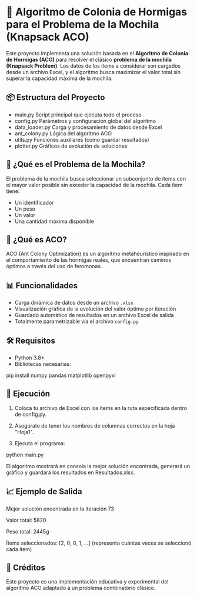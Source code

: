 # 🐜 Algoritmo de Colonia de Hormigas para el Problema de la Mochila (Knapsack ACO)

Este proyecto implementa una solución basada en el **Algoritmo de Colonia de Hormigas (ACO)** para resolver el clásico **problema de la mochila (Knapsack Problem)**. Los datos de los ítems a considerar son cargados desde un archivo Excel, y el algoritmo busca maximizar el valor total sin superar la capacidad máxima de la mochila.

## 📦 Estructura del Proyecto

- main.py               Script principal que ejecuta todo el proceso
- config.py             Parámetros y configuración global del algoritmo
- data_loader.py        Carga y procesamiento de datos desde Excel
- ant_colony.py         Lógica del algoritmo ACO
- utils.py              Funciones auxiliares (como guardar resultados)
- plotter.py            Gráficos de evolución de soluciones

## 🧠 ¿Qué es el Problema de la Mochila?

El problema de la mochila busca seleccionar un subconjunto de ítems con el mayor valor posible sin exceder la capacidad de la mochila. Cada ítem tiene:
- Un identificador
- Un peso
- Un valor
- Una cantidad máxima disponible

## 🐜 ¿Qué es ACO?

ACO (Ant Colony Optimization) es un algoritmo metaheurístico inspirado en el comportamiento de las hormigas reales, que encuentran caminos óptimos a través del uso de feromonas.

## 📊 Funcionalidades

- Carga dinámica de datos desde un archivo `.xlsx`
- Visualización gráfica de la evolución del valor óptimo por iteración
- Guardado automático de resultados en un archivo Excel de salida
- Totalmente parametrizable vía el archivo `config.py`

## 🛠️ Requisitos

- Python 3.8+
- Bibliotecas necesarias:

pip install numpy pandas matplotlib openpyxl


## 🚀 Ejecución
1. Coloca tu archivo de Excel con los ítems en la ruta especificada dentro de config.py.

2. Asegúrate de tener los nombres de columnas correctos en la hoja "Hoja1".

3. Ejecuta el programa:

python main.py

El algoritmo mostrará en consola la mejor solución encontrada, generará un gráfico y guardará los resultados en Resultados.xlsx.

## 📈 Ejemplo de Salida
Mejor solución encontrada en la iteración 73

Valor total: 5820

Peso total: 2445g

Ítems seleccionados: [2, 0, 0, 1, ...] (representa cuántas veces se seleccionó cada ítem)

## 📑 Créditos
Este proyecto es una implementación educativa y experimental del algoritmo ACO adaptado a un problema combinatorio clásico.